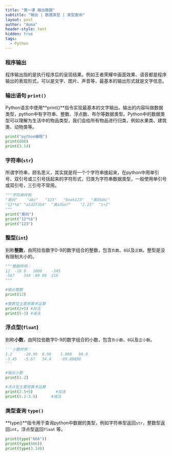 ```yaml
---
title: "第一课 输出数据"
subtitle: "输出 | 数据类型 | 类型查询"
layout: post
author: "Aoma"
header-style: text
hidden: true
tags:
  - Python
---
```


### 程序输出
程序输出指的是执行程序后的呈现结果。例如王者荣耀中画面效果、语音都是程序输出的表现形式，可以是文字、图片、声音等，最基本的输出形式就是文字信息。

### 输出语句 `print()`
Python语言中使用**print()**指令实现最基本的文字输出。输出的内容叫做数据类型，python中有字符串、整数、浮点数、布尔等数据类型。Python中的数据类型可以理解为生活中的物品类型，我们会给所有物品进行归类，例如水果类、建筑类、动物类等。
```python
print("python编程")
print(888)
print(3.14)
```

### 字符串(`str`)
所谓字符串，顾名思义，其实就是将一个个字符串接起来，在python中用单引号、双引号或三引号括起来的字符形式，归类为字符串数据类型，一般使用单引号或双引号，三引号不常用。
```python
"""字符串样例
"奥码"	"abc"	"123"	"book123"	"奥码abc"
"12*%$"	"a1d2f3b4"	"奥a3&o?"	"2.23"	"1+2"
"""
print("奥码")
print("12*%$")
print("123")
```

### 整型(`int`)
别称**整数**，由阿拉伯数字0-9的数字组合的整数，包含`负数`、`0`以及`正数`。整型是没有限制大小的。
```python
"""整数样例： 
12	-10	0	1000	-345
-567	344	-89	90	210
"""

#输出整数
print(12) 

#整数型主要用算术运算
print(2+5) #加法
print(5-3) #减法
```

### 浮点型(`float`)
别称**小数**，由阿拉伯数字0-9的数字组合的小数，包含`负小数`、`0`以及`正小数`。
```python
'''小数样例： 
1.2		-10.99	0.98	1.000	90.0
-3.45	-5.67	34.4	-89.89898	
'''

#输出小数
print(1.2) 

#浮点型主要用算术运算
print(2.5+5) 		  #加法
print(5.2-3.5) 		#减法
```

### 类型查询 `type()`
**type()**指令用于查询python中数据的类型，例如字符串型返回`str`，整数型返回`int`，浮点型返回`float` 等。
```python
print(type("666"))
print(type(666))
print(type(3.14))
```
